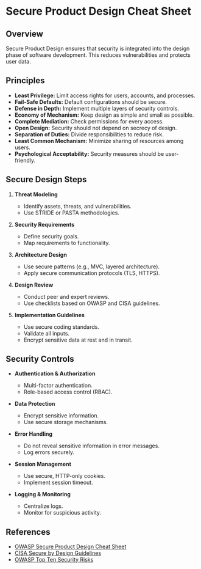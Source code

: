 # Secure Product Design Cheat Sheet

## Overview

Secure Product Design ensures that security is integrated into the design phase of software development. This reduces vulnerabilities and protects user data.

## Principles

- **Least Privilege:** Limit access rights for users, accounts, and processes.
- **Fail-Safe Defaults:** Default configurations should be secure.
- **Defense in Depth:** Implement multiple layers of security controls.
- **Economy of Mechanism:** Keep design as simple and small as possible.
- **Complete Mediation:** Check permissions for every access.
- **Open Design:** Security should not depend on secrecy of design.
- **Separation of Duties:** Divide responsibilities to reduce risk.
- **Least Common Mechanism:** Minimize sharing of resources among users.
- **Psychological Acceptability:** Security measures should be user-friendly.

## Secure Design Steps

1. **Threat Modeling**
   
   - Identify assets, threats, and vulnerabilities.
   - Use STRIDE or PASTA methodologies.

2. **Security Requirements**
   
   - Define security goals.
   - Map requirements to functionality.

3. **Architecture Design**
   
   - Use secure patterns (e.g., MVC, layered architecture).
   - Apply secure communication protocols (TLS, HTTPS).

4. **Design Review**
   
   - Conduct peer and expert reviews.
   - Use checklists based on OWASP and CISA guidelines.

5. **Implementation Guidelines**
   
   - Use secure coding standards.
   - Validate all inputs.
   - Encrypt sensitive data at rest and in transit.

## Security Controls

- **Authentication & Authorization**
  
  - Multi-factor authentication.
  - Role-based access control (RBAC).

- **Data Protection**
  
  - Encrypt sensitive information.
  - Use secure storage mechanisms.

- **Error Handling**
  
  - Do not reveal sensitive information in error messages.
  - Log errors securely.

- **Session Management**
  
  - Use secure, HTTP-only cookies.
  - Implement session timeout.

- **Logging & Monitoring**
  
  - Centralize logs.
  - Monitor for suspicious activity.

## References

- [OWASP Secure Product Design Cheat Sheet](https://cheatsheetseries.owasp.org/cheatsheets/Secure_Product_Design_Cheat_Sheet.html)
- [CISA Secure by Design Guidelines](https://www.cisa.gov/secure-design)
- [OWASP Top Ten Security Risks](https://owasp.org/www-project-top-ten/)
